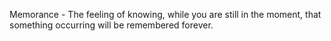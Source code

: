 Memorance - The feeling of knowing, while you are still in the moment, that something occurring will be remembered forever.